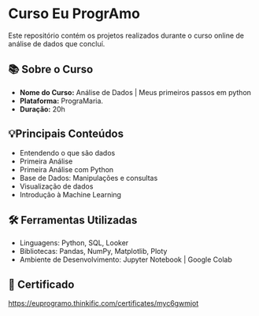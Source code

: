 # Curso Eu ProgrAmo 
Este repositório contém os projetos realizados durante o curso online de análise de dados que concluí.

## 📚 Sobre o Curso

- **Nome do Curso:** Análise de Dados | Meus primeiros passos em python 
- **Plataforma:** PrograMaria.
- **Duração:** 20h

## 💡Principais Conteúdos

- Entendendo o que são dados
- Primeira Análise
- Primeira Análise com Python
- Base de Dados: Manipulações e consultas
- Visualização de dados
- Introdução à Machine Learning

## 🛠 Ferramentas Utilizadas
- Linguagens: Python, SQL, Looker
- Bibliotecas: Pandas, NumPy, Matplotlib, Ploty
- Ambiente de Desenvolvimento: Jupyter Notebook | Google Colab

## 📄 Certificado

https://euprogramo.thinkific.com/certificates/myc6gwmjot

